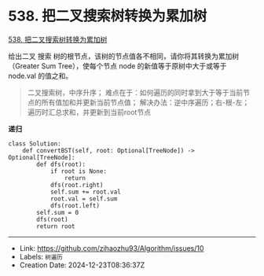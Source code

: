 # 538. 把二叉搜索树转换为累加树

[538. 把二叉搜索树转换为累加树](https://leetcode.cn/problems/convert-bst-to-greater-tree/)

给出二叉 搜索 树的根节点，该树的节点值各不相同，请你将其转换为累加树（Greater Sum Tree），使每个节点 node 的新值等于原树中大于或等于 node.val 的值之和。

> 二叉搜索树，中序升序；
> 难点在于：如何遍历的同时拿到大于等于当前节点的所有值加和并更新当前节点值；
> 解决办法：逆中序遍历；右-根-左；遍历时汇总求和，并更新到当前root节点

**递归**
```
class Solution:
    def convertBST(self, root: Optional[TreeNode]) -> Optional[TreeNode]:
        def dfs(root):
            if root is None:
                return
            dfs(root.right)
            self.sum += root.val
            root.val = self.sum
            dfs(root.left)
        self.sum = 0
        dfs(root)
        return root
```


---

* Link: https://github.com/zihaozhu93/Algorithm/issues/10
* Labels: `树遍历`
* Creation Date: 2024-12-23T08:36:37Z
